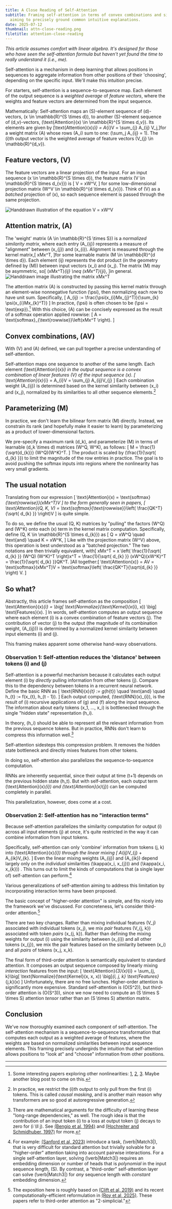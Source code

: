 ```yaml
---
title: A Close Reading of Self-Attention
subtitle: Framing self-attention in terms of convex combinations and similarity matrices,
  aiming to precisely ground common intuitive explanations.
date: 2025-07-12
thumbnail: attn-close-reading.png
filetitle: attention-close-reading
---
```

*This article assumes comfort with linear algebra. It's designed for those who have seen the self-attention formula but haven't yet found the time to really understand it (i.e., me).*


Self-attention is a mechanism in deep learning that allows positions in sequences to aggregate information from other positions of their 'choosing', depending on the specific input. We'll make this intuition precise.


For starters, self-attention is a sequence-to-sequence map. Each element of the output sequence is a *weighted average* of *feature vectors*, where the weights and feature vectors are determined from the input sequence.


Mathematically: Self-attention maps an \(S\)-element sequence of \(d\)-vectors, \(x \in \mathbb{R}^{S \times d}\), to another \(S\)-element sequence of \(d_v\)-vectors, \(\text{Attention}(x) \in \mathbb{R}^{S \times d_v}\). Its elements are given by \[\text{Attention}(x)_{i} = A_{i}V = \sum_{j} A_{ij} V_j,\]for a weight matrix \(A\) whose rows \(A_i\) sum to one: \(\sum_j A_{ij} = 1\). The \(i\)th output vector is the weighted average of feature vectors \(V_{j} \in \mathbb{R}^{d_v}\).


## Feature vectors, \(V\)
The feature vectors are a linear projection of the input. For an input sequence \(x \in \mathbb{R}^{S \times d}\), the feature matrix \(V \in \mathbb{R}^{S \times d_{v}}\) is
\[
V = xW^V,
\]
for some low-dimensional projection matrix \(W^V \in \mathbb{R}^{d \times d_{v}}\). Think of \(V\) as a *batched* projection of \(x\), so each sequence element is passed through the same projection.


![Handdrawn illustration of the equation V = xW^V](/assets/img/attn-close-reading-V.png)


## Attention matrix, \(A\)
The 'weight' matrix \(A \in \mathbb{R}^{S \times S}\) is a *normalized similarity matrix*, where each entry \(A_{ij}\) represents a measure of "alignment" between \(x_{j}\) and \(x_{i}\). Alignment is measured through the kernel matrix,\[
xMx^T,
\]for some learnable matrix \(M \in \mathbb{R}^{d \times d}\). Each element \(ij\) represents the dot product (in the geometry defined by \(M\)) between input vectors \(x_i\) and \(x_j\). The matrix \(M\) may be asymmetric, so\[
(xMx^T)_{ij} \neq (xMx^T)_{ji},
\]in general. 
![Handdrawn image illustrating the matrix xMx^T](/assets/img/attn-close-reading-xMx.png)


The attention matrix \(A\) is constructed by passing this kernel matrix through an element-wise nonnegative function \(\psi\), then normalizing each row to have unit sum. Specifically,
\[
A_{ij} := \frac{\psi(x_{i}Mx_{j}^T)}{\sum_{k} \psi(x_{i}Mx_{k}^T)}
\]
In practice, \(\psi\) is often chosen to be \(\psi = \text{exp}\).[^1] With this choice, \(A\) can be concisely expressed as the result of a softmax operation applied rowwise: \[
A = \text{softmax}_{\text{rowwise}}\left(xMx^T \right).
\]


## Convex combinations, \(AV\)
With \(V\) and \(A\) defined, we can pull together a precise understanding of self-attention.


Self-attention maps one sequence to another of the same length. Each element \(\text{Attention}(x)_i\) in the output sequence is a convex combination of linear features \(V\) of the input sequence \(x\).
\[
\text{Attention}(x)_{i} = A_{i}V = \sum_{j} A_{ij}V_{j}
\]
Each combination weight \(A_{ij}\) is determined based on the kernel similarity between \(x_i\) and \(x_j\), normalized by its similarities to all other sequence elements.[^2]


## Parameterizing \(M\)
In practice, we don't learn the bilinear form matrix \(M\) directly. Instead, we constrain its rank (and hopefully make it easier to learn) by parameterizing as a product of lower-dimensional factors.


We pre-specify a maximum rank \(d_k\), and parameterize \(M\) in terms of learnable \(d_k \times d\) matrices \(W^Q, W^K\), as follows:
\[
M = \frac{1}{\sqrt{d_{k}}} (W^Q)(W^K)^T.
\]
The product is scaled by \(\frac{1}{\sqrt{ d_{k} }}\) to limit the magnitude of the row entries in practice. The goal is to avoid pushing the softmax inputs into regions where the nonlinearity has very small gradients.


## The usual notation
Translating from our expression
\[
\text{Attention}(x) = \text{softmax}_{\text{rowwise}}(xMx^T)V
\]
to the form generally seen in papers,
\[
\text{Attention}(Q, K, V) = \text{softmax}_{\text{rowwise}}\left( \frac{QK^T}{\sqrt{ d_{k} }} \right)V
\]
is quite simple.


To do so, we define the usual \(Q, K\) matrices by "pulling" the factors \(W^Q\) and \(W^K\) onto each \(x\) term in the kernel matrix computation. Specifically, define \(Q, K \in \mathbb{R}^{S \times d_{k}}\) as
\[
Q = xW^Q \quad \text{and} \quad K = xW^K,
\]
Like with the projection matrix \(W^V\) above, this operation is best understood as a "batched projection." The two notations are then trivially equivalent, with\[
xMx^T = x \left(  \frac{1}{\sqrt{ d_{k} }} (W^Q) (W^K)^T \right)x^T = \frac{1}{\sqrt{ d_{k} }} (xW^Q)(xW^K)^T = \frac{1}{\sqrt{ d_{k} }}QK^T.
\]All together:\[
\text{Attention(x)} = AV = \text{softmax}(xMx^T)V = 
\text{softmax}\left( \frac{QK^T}{\sqrt{d_{k} }} \right) V.
\]


## So what?
Abstractly, this article frames self-attention as the composition
\[
\text{Attention}(x)_{i} = \big[ \text{Normalize}(\text{Kernel}(x_{i}, x)) \big] \text{Features}(x).
\]
In words, self-attention computes an output sequence where each element \(i\) is a convex combination of feature vectors \(j\). The contribution of vector \(j\) to the output (the magnitude of its combination weight, \(A_{ij}\)) is determined by a normalized kernel similarity between input elements \(i\) and \(j\).


This framing makes apparent some otherwise hand-wavy observations.


### Observation 1: Self-attention reduces the 'distance' between tokens \(i\) and \(j\)
Self-attention is a powerful mechanism because it calculates each output element \(i\) by *directly* pulling information from other tokens \(j\). Compare this to the dependency between tokens in a recurrent neural network. Define the basic RNN as
\[
  \text{RNN}(x)_{t} := g(h_{t}) \quad \text{and} \quad
 h_{t} := f(x_{t}, h_{t - 1}).
\]
Each output computed, \(\text{RNN}(x)_{i}\), is the result of \(i\) recursive applications of \(g\) and \(f\) along the input sequence. The information about early tokens \(x_1, ..., x_i\) is bottlenecked through the single "hidden state" representation \(h_i\).


In theory, \(h_i\) should be able to represent all the relevant information from the previous sequence tokens. But in practice, RNNs don't learn to compress this information well.[^3]


Self-attention sidesteps this compression problem. It removes the hidden state bottleneck and directly mixes features from other tokens.


In doing so, self-attention also parallelizes the sequence-to-sequence computation.


RNNs are inherently sequential, since their output at time \(t+1\) depends on the previous hidden state \(h_t\). But with self-attention, each output term \(\text{Attention}(x)_{i}\) and \(\text{Attention}(x)_{j}\) can be computed completely in parallel.


This parallelization, however, does come at a cost.


### Observation 2: Self-attention has no "interaction terms"
Because self-attention parallelizes the similarity computation for output \(i\) across all input elements \(j\) at once, it's quite restricted in the way it can combine information from input tokens.


Specifically, self-attention can only 'combine' information from tokens \(j, k\) into \(\text{Attention}(x)_{i}\) through the linear mixing
\[
A_{ij}V_{j} + A_{ik}V_{k}.
\]
Even the linear mixing weights \(A_{ij}\) and \(A_{ik}\) depend largely only on the *individual* similarities \(\kappa(x_i, x_{j})\) and \(\kappa(x_i, x_{k})\) . This turns out to limit the kinds of computations that (a single layer of) self-attention can perform.[^4]


Various generalizations of self-attention aiming to address this limitation by incorporating interaction terms have been proposed.


The basic concept of "higher-order attention" is simple, and fits nicely into the framework we've discussed. For concreteness, let's consider third-order attention.[^5]


There are two key changes. Rather than mixing individual features \(V_j\) associated with individual tokens \(x_j\), we mix *pair* features \(V_{j, k}\) associated with token *pairs* \(x_{j, k}\). Rather than defining the mixing weights for output \(i\) using the similarity between \(x_{i}\) and all other tokens \(x_{j}\), we mix the pair features based on the similarity between \(x_i\) and all *pairs* of tokens \(x_j, x_k\).


The final form of third-order attention is semantically equivalent to standard attention. It composes an output sequence composed by linearly mixing *interaction* features from the input:
\[
\text{Attention}_{3}(x)_{i} = \sum_{j, k}\big[ \text{Normalize}(\text{Kernel}(x, x, x)) \big]_{i, j, k} \text{Features}_{j,k}(x)
\]
Unfortunately, there are no free lunches. Higher-order attention is significantly more expensive. Standard self-attention is \(O(S^2)\), but third-order attention is \(O(S^3)\), since we now need to compute an \(S \times S \times S\) attention *tensor* rather than an \(S \times S\) attention matrix.


## Conclusion
We've now thoroughly examined each component of self-attention. The self-attention mechanism is a sequence-to-sequence transformation that computes each output as a weighted average of features, where the weights are based on normalized similarities between input sequence elements. This framing precisely undergirds the intuition that self-attention allows positions to "look at" and "choose" information from other positions.



----

[^1]: Some interesting papers exploring other nonlinearities: [1](https://arxiv.org/abs/2202.08791), [2](https://arxiv.org/abs/2409.04431), [3](https://arxiv.org/abs/2309.08586). Maybe another blog post to come on this.


[^2]: In practice, we restrict the \(i\)th output to only pull from the first \(i\) tokens. This is called *causal masking*, and is another main reason why transformers are so good at autoregressive generation.


[^3]: There are mathematical arguments for the difficulty of learning these "long-range dependencies," as well. The rough idea is that the contribution of an input token \(i\) to a loss at output token \(j\) decays to zero for \(i \ll j\). See [(Bengio et al, 1994)](https://ieeexplore.ieee.org/author/37323338000) and [(Hochreiter and Schmidhuber, 1997)](https://www.bioinf.jku.at/publications/older/2604.pdf) for more.


[^4]: For example: [(Sanford et al, 2023)](https://arxiv.org/abs/2306.02896) introduce a task, \(\verb|Match3|\), that is very difficult for standard attention but trivially solvable for a "higher-order" attention taking into account pairwise interactions. For a single self-attention layer, solving \(\verb|Match3|\) requires an embedding dimension or number of heads that is *polynomial* in the input sequence length, \(S\). By contrast, a "third-order" self-attention layer can solve \(\verb|Match3|\) for *any* sequence length with *constant* embedding dimension.


[^5]: The exposition here is roughly based on [(Clift et al, 2019)](https://arxiv.org/abs/1909.00668) and its recent computationally-efficient reformulation in [(Roy et al, 2025)](https://arxiv.org/abs/2507.02754). These papers refer to third-order attention as "2-simplicial."

